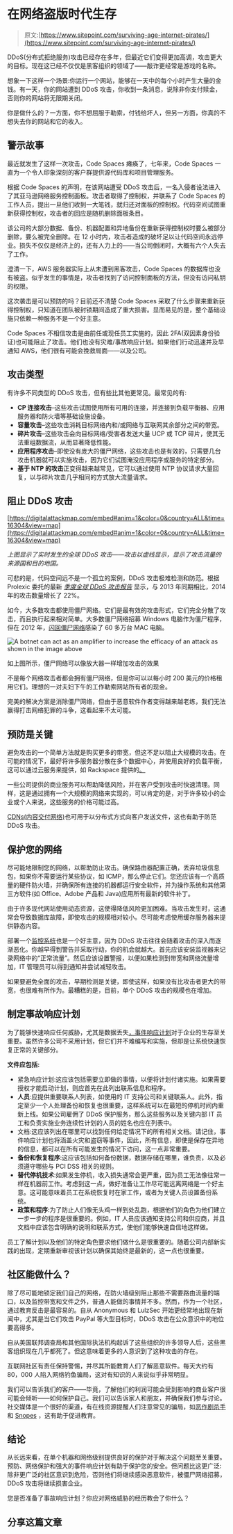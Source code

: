 # 在网络盗版时代生存

> 原文:[https://www.sitepoint.com/surviving-age-internet-pirates/](https://www.sitepoint.com/surviving-age-internet-pirates/)

DDoS(分布式拒绝服务)攻击已经存在多年，但最近它们变得更加高调，攻击更大的目标。现在这已经不仅仅是黑客组织的领域了——敲诈更经常是游戏的名称。

想象一下这样一个场景:你运行一个网站，能够在一天中的每个小时产生大量的金钱。有一天，你的网站遭到 DDoS 攻击，你收到一条消息，说除非你支付赎金，否则你的网站将无限期关闭。

你是做什么的？一方面，你不想屈服于勒索，付钱给坏人，但另一方面，你真的不想失去你的网站和它的收入。

## 警示故事

最近就发生了这样一次攻击，Code Spaces 瘫痪了，七年来，Code Spaces 一直为一个令人印象深刻的客户群提供源代码库和项目管理服务。

根据 Code Spaces 的声明，在该网站遭受 DDoS 攻击后，一名入侵者设法进入了其亚马逊网络服务控制面板。攻击者取得了控制权，并联系了 Code Spaces 的工作人员，提出一旦他们收到一大笔钱，就归还对面板的控制权。代码空间试图重新获得控制权，攻击者的回应是随机删除面板条目。

该公司的大部分数据、备份、机器配置和异地备份在重新获得控制权时要么被部分删除，要么被完全删除。在 12 小时内，攻击者造成的破坏足以让代码空间永远停业。损失不仅仅是经济上的，还有人力上的——当公司倒闭时，大概有六个人失去了工作。

澄清一下，AWS 服务器实际上从未遭到黑客攻击，Code Spaces 的数据库也没有被盗。似乎发生的事情是，攻击者找到了访问控制面板的方法，但没有访问私钥的权限。

这次袭击是可以预防的吗？目前还不清楚 Code Spaces 采取了什么步骤来重新获得控制权，只知道在团队被封锁期间造成了重大损害。显而易见的是，整个基础设施只依赖一种服务不是一个好主意。

Code Spaces 不相信攻击是由前任或现任员工实施的，因此 2FA(双因素身份验证)也可能阻止了攻击。他们也没有灾难/事故响应计划。如果他们行动迅速并及早通知 AWS，他们很有可能会挽救局面——以及公司。

## 攻击类型

有许多不同类型的 DDoS 攻击，但有些比其他更常见。最常见的有:

*   **CP 连接攻击**–这些攻击试图使用所有可用的连接，并连接到负载平衡器、应用服务器和防火墙等基础设施设备。
*   **容量攻击**–这些攻击消耗目标网络内和/或网络与互联网其余部分之间的带宽。
*   **碎片攻击**–这些攻击会向目标网络/受害者发送大量 UCP 或 TCP 碎片，使其无法重组数据流，从而显著降低性能。
*   **应用程序攻击**–即使没有庞大的僵尸网络，这些攻击也是有效的，只需要几台攻击机器就可以实施攻击，因为它们试图淹没应用程序或服务的特定部分。
*   **基于 NTP 的攻击**正变得越来越常见，它可以通过使用 NTP 协议请求大量回复，以与碎片攻击几乎相同的方式放大流量请求。

## 阻止 DDoS 攻击

[https://digitalattackmap.com/embed#anim=1&color=0&country=ALL&time=16304&view=map](https://digitalattackmap.com/embed#anim=1&color=0&country=ALL&time=16304&view=map)

*上图显示了实时发生的全球 DDoS 攻击——攻击以虚线显示，显示了攻击流量的来源国和目的地国。*

可悲的是，代码空间远不是一个孤立的案例，DDoS 攻击极难检测和防范。根据 Prolexic 委托的最新 *[季度全球 DDoS 攻击报告](https://www.prolexic.com/knowledge-center-dos-and-ddos-attack-reports.html "Quarterly attack report")* 显示，与 2013 年同期相比，2014 年的攻击数量增长了 22%。

如今，大多数攻击都使用僵尸网络。它们是最有效的攻击形式，它们完全分散了攻击，而且执行起来相对简单。大多数僵尸网络招募 Windows 电脑作为僵尸程序，但在 2012 年，[闪回僵尸网络](https://www.cnet.com/uk/news/more-than-600000-macs-infected-with-flashback-botnet/ "flashback botnet")感染了 60 多万台 MAC 电脑。

![A botnet can act as an amplifier to increase the efficacy of an attack as shown in the image above](../Images/2f802004ab4450f034b451d9364a302e.png)

如上图所示，僵尸网络可以像放大器一样增加攻击的效果

不是每个网络攻击者都会拥有僵尸网络，但是你可以以每小时 200 美元的价格租用它们。理想的一对夫妇下午的工作勒索网站所有者的现金。

完美的解决方案是消除僵尸网络，但由于恶意软件作者变得越来越老练，我们无法赢得打击网络犯罪的斗争，这看起来不太可能。

## 预防是关键

避免攻击的一个简单方法就是购买更多的带宽，但这不足以阻止大规模的攻击。在可能的情况下，最好将许多服务器分散在多个数据中心，并使用良好的负载平衡，这可以通过云服务来提供，如 Rackspace 提供的[。](https://www.rackspace.co.uk/cloud/load-balancers "cloud based load balancing")

一些公司提供的商业服务可以帮助降低风险，并在客户受到攻击时快速清理。同样，这是通过拥有一个大规模的网络来实现的，可以肯定的是，对于许多较小的企业或个人来说，这些服务的价格可能过高。

[CDNs(内容交付网络)](https://small-business-cdn-review.toptenreviews.com/ "content delivery network reviews")也可用于以分布式方式向客户发送文件，这也有助于防范 DDoS 攻击。

## 保护您的网络

尽可能地限制您的网络，以帮助防止攻击。确保路由器配置正确，丢弃垃圾信息包，如果你不需要运行某些协议，如 ICMP，那么停止它们。您还应该有一个高质量的硬件防火墙，并确保所有连接的机器都运行安全软件，并为操作系统和其他第三方软件(如 Office、Adobe 产品和 Java)应用所有最新的软件补丁。

由于许多现代网站使用动态资源，这使得降低风险更加困难。当攻击发生时，这通常会导致数据库故障，即使攻击的规模相对较小。尽可能考虑使用缓存服务器来提供静态内容。

部署一个[监控系统](https://mashable.com/2008/08/25/free-and-cheap-website-monitoring-services/ "web monitoring services")也是一个好主意，因为 DDoS 攻击往往会随着攻击的深入而逐渐恶化。你越早得到警告并采取行动，你的机会就越大。首先应该安装监视器来记录网络中的“正常流量”。然后应该设置警报，以便如果检测到带宽和网络流量增加，IT 管理员可以得到通知并尝试减轻攻击。

如果要避免全面的攻击，早期检测是关键，即使这样，如果没有比攻击者更大的带宽，也很难有所作为。最糟糕的是，目前，单个 DDoS 攻击的规模也在增加。

## 制定事故响应计划

为了能够快速响应任何威胁，尤其是数据丢失[，事件响应计划](https://searchdisasterrecovery.techtarget.com/tip/Ten-things-that-must-be-included-in-IT-disaster-recovery-plans "IT disaster recovery plans")对于企业的生存至关重要。虽然许多公司不采用计划，但它们并不难编写和实施，但却是让系统快速恢复正常的关键部分。

**文件应包括:**

*   紧急响应计划:这应该包括需要立即做的事情，以便将计划付诸实施。如果需要授权才能启动计划，则应首先在此列出联系信息和程序。
*   **人员**:应提供重要联系人列表，如使用的 IT 支持公司和关键联系人。此外，指定至少一个人处理备份和恢复也很重要，这样系统可以在最短的停机时间内重新上线。如果公司雇佣了 DDoS 保护服务，那么这些服务以及关键内部 IT 员工和负责实施业务连续性计划的人员的姓名也应在列表中。
*   文档:这应该列出在哪里可以找到任何给定情况下的所有相关文档。请记住，事件响应计划也将涵盖火灾和盗窃等事件，因此，所有信息，即使是保存在异地的信息，都可以在所有可能发生的情况下访问，这一点非常重要。
*   **备份和恢复程序**:这应该包括如何备份数据，数据存储在哪里，谁负责，以及必须遵守哪些与 PCI DSS 相关的规则。
*   **替代停机技术**:如果发生停机，收入损失通常会更严重，因为员工无法像往常一样在机器前工作。考虑到这一点，做好准备让工作尽可能远离网络是一个好主意。这可能意味着员工在系统恢复时在家工作，或者为关键人员设置备份系统。
*   **政策和程序**:为了防止人们像无头鸡一样到处乱跑，根据他们的角色为他们建立一步一步的程序是很重要的。例如，IT 人员应该通知支持公司和供应商，并且文档中应该包含明确的说明和联系方式，使他们能够快速自信地这样做。

员工了解计划以及他们的特定角色要求他们做什么是很重要的。随着公司内部新实践的出现，定期重新审视该计划以确保其始终是最新的，这一点也很重要。

## 社区能做什么？

除了尽可能地锁定我们自己的网络，在防火墙级别阻止那些不需要路由流量的端口，以及监控带宽和文件之外，普通人能做的事情并不多。然而，作为一个社区，通过教育反击是最容易的。自从 Anonymous 和 LulzSec 开始更经常地出现在新闻中，尤其是当它们攻击 PayPal 等大型目标时，DDoS 攻击在公众意识中的地位要高得多。

自从美国联邦调查局和其他国际执法机构起诉了这些组织的许多领导人后，这些黑客组织现在几乎都死了。但这意味着更多的人意识到了这种攻击的存在。

互联网社区有责任保持警惕，并尽其所能教育人们了解恶意软件。每天大约有 80，000 人陷入网络钓鱼骗局，这对有知识的人来说似乎非常明显。

我们可以告诉我们的客户——毕竟，了解他们的利润可能会受到影响的商业客户很可能会倾听——如何保护自己。我们可以告诉家人和朋友，并确保我们参与讨论。社交媒体是一个很好的渠道，有在线资源提醒人们注意常见的骗局，如[恶作剧杀手](https://www.hoax-slayer.com/ "hoax slayer")和 [Snopes](https://www.snopes.com/ "Snopes") ，这有助于促进教育。

## 结论

从长远来看，在单个机器和网络级别提供良好的保护对于解决这个问题至关重要。预防、网络保护和强大的事件响应计划有助于保护您的安全。但问题比这更广泛:除非更广泛的社区意识到危险，否则他们将继续感染恶意软件，被僵尸网络招募，DDoS 攻击将继续损害企业。

您是否准备了事故响应计划？你应对网络威胁的经历教会了你什么？

## 分享这篇文章